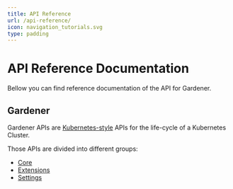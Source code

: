 ```yaml
---
title: API Reference
url: /api-reference/
icon: navigation_tutorials.svg
type: padding
---
```


# API Reference Documentation

Bellow you can find reference documentation of the API for Gardener.

## Gardener

Gardener APIs are [Kubernetes-style](https://kubernetes.io/docs/reference/using-api/api-overview/) APIs for the life-cycle of a Kubernetes Cluster.

Those APIs are divided into different groups:

- [Core](core)
- [Extensions](extensions)
- [Settings](settings)
